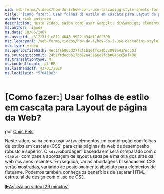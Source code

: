 ```yaml
---
uid: web-forms/videos/how-do-i/how-do-i-use-cascading-style-sheets-for-web-page-layout
title: '[Como fazer:] Usar folhas de estilo em cascata para Layout de página da Web? | Microsoft Docs'
author: rick-anderson
description: Neste vídeo, saiba como usar &amp;lt; div&amp;gt; elementos em combinação com folhas de estilos em cascata (CSS) para criar robusto e mais alto de desempenho web p...
ms.author: riande
ms.date: 10/05/2007
ms.assetid: c812231d-e811-4048-9922-b34df1d0f300
msc.legacyurl: /web-forms/videos/how-do-i/how-do-i-use-cascading-style-sheets-for-web-page-layout
msc.type: video
ms.openlocfilehash: 4ec1f66065d27fcf1b10ffca0b3c899a417ecc53
ms.sourcegitcommit: 24b1f6decbb17bb22a45166e5fdb0845c65af498
ms.translationtype: MT
ms.contentlocale: pt-BR
ms.lasthandoff: 03/01/2019
ms.locfileid: "57041983"
---
```

<a name="how-do-i-use-cascading-style-sheets-for-web-page-layout"></a>[Como fazer:] Usar folhas de estilo em cascata para Layout de página da Web?
====================
por [Chris Pels](https://twitter.com/chrispels)

Neste vídeo, saiba como usar `<div>` elementos em combinação com folhas de estilos em cascata (CSS) para criar páginas da web de desempenho robusto e superior. O `<div>`abordagem baseada em será comparado com o `<table>` com base a abordagem de layout usada pela maioria dos sites da web nos anos recentes. Em seguida, várias abordagens baseadas em CSS serão mostradas, variando de posicionamento absoluto para elementos de flutuante. Podemos também conheça os benefícios de separar HTML estrutural de design com o uso de CSS.

[&#9654;Assista ao vídeo (29 minutos)](https://channel9.msdn.com/Blogs/ASP-NET-Site-Videos/how-do-i-use-cascading-style-sheets-for-web-page-layout)
